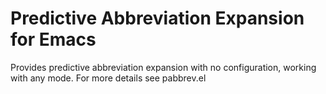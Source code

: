 Predictive Abbreviation Expansion for Emacs
===========================================

Provides predictive abbreviation expansion with no configuration, working with
any mode. For more details see pabbrev.el
